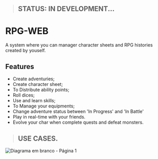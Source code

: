 
>## STATUS: IN DEVELOPMENT...


# RPG-WEB
A system where you can manager character sheets and RPG histories created by youself.



## Features

  - Create adventuries;
  - Create character sheet;
  - To Distribute ability points;
  - Roll dices;
  - Use and learn skills;
  - To Manage your equipments; 
  - Change adventure status between 'In Progress' and 'In Battle'
  - Play in real-time with your friends.
  - Evolve your char when complete quests and defeat monsters. 


>## USE CASES.


![Diagrama em branco - Página 1](https://github.com/user-attachments/assets/994c3d0e-b4df-4d13-a2aa-811011273195)


